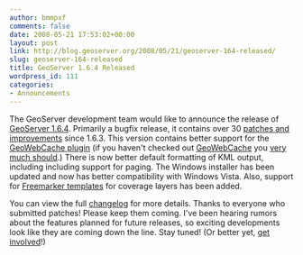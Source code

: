 ```yaml
---
author: bmmpxf
comments: false
date: 2008-05-21 17:53:02+00:00
layout: post
link: http://blog.geoserver.org/2008/05/21/geoserver-164-released/
slug: geoserver-164-released
title: GeoServer 1.6.4 Released
wordpress_id: 111
categories:
- Announcements
---
```


The GeoServer development team would like to announce the release of [GeoServer 1.6.4](http://geoserver.org/display/GEOS/GeoServer+1.6.4).  Primarily a bugfix release, it contains over 30 [patches and improvements](http://jira.codehaus.org/browse/GEOS/fixforversion/14170) since 1.6.3.   This version contains better support for the [GeoWebCache plugin](http://downloads.sourceforge.net/geoserver/geoserver-1.6.4-gwc-plugin.zip) (if you haven't checked out [GeoWebCache](http://geowebcache.org) you [very much should](http://google-opensource.blogspot.com/2008/05/accelerate-your-maps-with-geowebcache.html).)  There is now better default formatting of KML output, including including support for paging.  The Windows installer has been updated and now has better compatibility with Windows Vista.  Also, support for [Freemarker templates](http://freemarker.sourceforge.net/) for coverage layers has been added.

You can view the full [changelog](http://jira.codehaus.org/browse/GEOS/fixforversion/14170) for more details.  Thanks to everyone who submitted patches!  Please keep them coming.  I've been hearing rumors about the features planned for future releases, so exciting developments look like they are coming down the line.  Stay tuned!  (Or better yet, [get involved](http://geoserver.org/display/GEOSDOC/0.2+How+to+Help)!)
